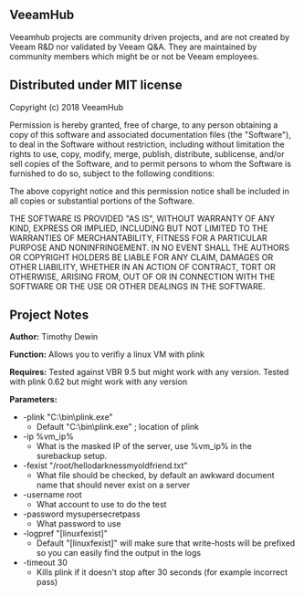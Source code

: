 ## VeeamHub
Veeamhub projects are community driven projects, and are not created by Veeam R&D nor validated by Veeam Q&A. They are maintained by community members which might be or not be Veeam employees. 

## Distributed under MIT license
Copyright (c) 2018 VeeamHub

Permission is hereby granted, free of charge, to any person obtaining a copy of this software and associated documentation files (the "Software"), to deal in the Software without restriction, including without limitation the rights to use, copy, modify, merge, publish, distribute, sublicense, and/or sell copies of the Software, and to permit persons to whom the Software is furnished to do so, subject to the following conditions:

The above copyright notice and this permission notice shall be included in all copies or substantial portions of the Software.

THE SOFTWARE IS PROVIDED "AS IS", WITHOUT WARRANTY OF ANY KIND, EXPRESS OR IMPLIED, INCLUDING BUT NOT LIMITED TO THE WARRANTIES OF MERCHANTABILITY, FITNESS FOR A PARTICULAR PURPOSE AND NONINFRINGEMENT. IN NO EVENT SHALL THE AUTHORS OR COPYRIGHT HOLDERS BE LIABLE FOR ANY CLAIM, DAMAGES OR OTHER LIABILITY, WHETHER IN AN ACTION OF CONTRACT, TORT OR OTHERWISE, ARISING FROM, OUT OF OR IN CONNECTION WITH THE SOFTWARE OR THE USE OR OTHER DEALINGS IN THE SOFTWARE.

## Project Notes
**Author:** Timothy Dewin

**Function:** Allows you to verifiy a linux VM with plink

**Requires:** Tested against VBR 9.5 but might work with any version. Tested with plink 0.62 but might work with any version


**Parameters:**
* -plink "C:\bin\plink.exe"
	* Default "C:\bin\plink.exe" ; location of plink
* -ip %vm_ip%
	* What is the masked IP of the server, use %vm_ip% in the surebackup setup.
* -fexist "/root/hellodarknessmyoldfriend.txt"
	* What file should be checked, by default an awkward document name that should never exist on a server
* -username root
	* What account to use to do the test
* -password mysupersecretpass
	* What password to use
* -logpref "[linuxfexist]"
	* Default "[linuxfexist]" will make sure that write-hosts will be prefixed so you can easily find the output in the logs
* -timeout 30
	* Kills plink if it doesn't stop after 30 seconds (for example incorrect pass)

